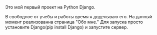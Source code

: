Это мой первый проект на Python Django.

В свободное от учебы и работы время я доделываю его.
На данный момент реализованна страница "Обо мне."
Для запуска просто установите Django(pip install Django) и запустите сервер.
